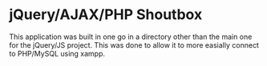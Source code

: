 jQuery/AJAX/PHP Shoutbox
========================

This application was built in one go in a directory other than the main one for the jQuery/JS project.  This was done to allow it to more easially connect to PHP/MySQL using xampp.